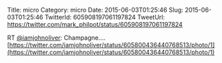 Title: micro
Category: micro
Date: 2015-06-03T01:25:46
Slug: 2015-06-03T01:25:46
TwitterId: 605908197061197824
TweetUrl: https://twitter.com/mark_philpot/status/605908197061197824

RT [@iamjohnoliver](https://twitter.com/iamjohnoliver): Champagne.... [https://twitter.com/iamjohnoliver/status/605800436440768513/photo/1](https://twitter.com/iamjohnoliver/status/605800436440768513/photo/1)